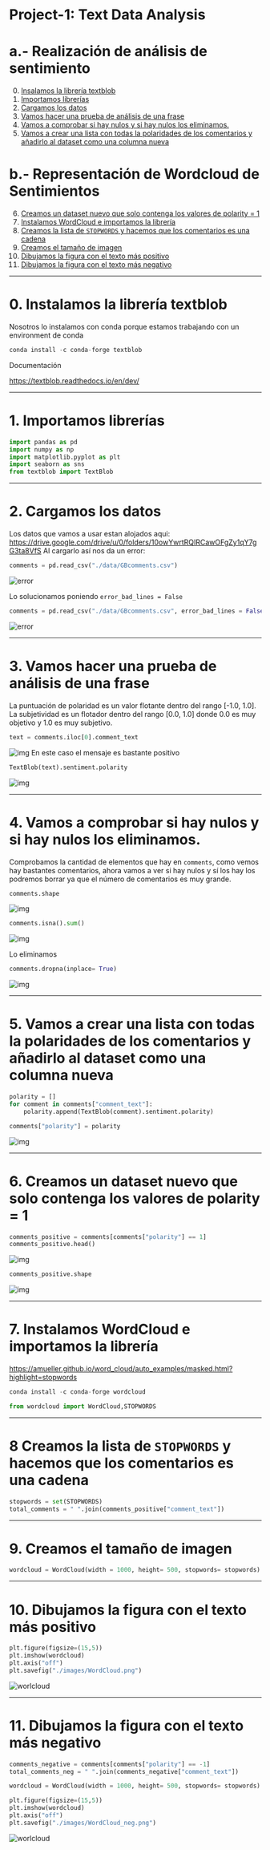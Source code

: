 # Project-1: Text Data Analysis
# a.- Realización de análisis de sentimiento
0. [Insalamos la librería  textblob](#schema0)
1. [Importamos librerías](#schema1)
2. [Cargamos los datos](#schema2)
3. [Vamos hacer una prueba de análisis de una frase](#schema3)
4. [Vamos a comprobar si hay nulos y si hay nulos los eliminamos.](#schema4)
5. [Vamos a crear una lista con todas la polaridades de los comentarios y añadirlo al dataset como una columna nueva](schema5)
#  b.- Representación de Wordcloud de Sentimientos
6. [Creamos un dataset nuevo que solo contenga los valores de polarity = 1](#schema6)
7. [Instalamos WordCloud e importamos la librería](#schema7)
8. [Creamos la lista de `STOPWORDS` y hacemos que los comentarios es una cadena](#schema8)
9. [Creamos el tamaño de imagen](#schema9)
10. [Dibujamos la figura con el texto más positivo](#schema10)
11. [Dibujamos la figura con el texto más negativo](#schema11)

<hr>

<a name="schema0"></a>

# 0. Instalamos la librería textblob

Nosotros lo instalamos con conda porque estamos trabajando con un environment de conda
~~~python
conda install -c conda-forge textblob
~~~
Documentación

https://textblob.readthedocs.io/en/dev/



<hr>

<a name="schema1"></a>

# 1. Importamos librerías
~~~python
import pandas as pd
import numpy as np
import matplotlib.pyplot as plt
import seaborn as sns
from textblob import TextBlob
~~~
<hr>

<a name="schema2"></a>

# 2. Cargamos los datos
Los datos que vamos a usar estan alojados aqui: https://drive.google.com/drive/u/0/folders/10owYwrtRQIRCawOFgZy1qY7gG3ta8VfS
Al cargarlo así nos da un error:
~~~python
comments = pd.read_csv("./data/GBcomments.csv")
~~~
![error](./images/001.png)

Lo solucionamos poniendo `error_bad_lines = False`
~~~python
comments = pd.read_csv("./data/GBcomments.csv", error_bad_lines = False)
~~~
![error](./images/002.png)

<hr>

<a name="schema3"></a>

# 3. Vamos hacer una prueba de análisis de una frase
La puntuación de polaridad es un valor flotante dentro del rango [-1.0, 1.0]. 
La subjetividad es un flotador dentro del rango [0.0, 1.0] donde 0.0 es muy objetivo y 1.0 es muy subjetivo.

~~~python
text = comments.iloc[0].comment_text
~~~
![img](./images/003.png)
En este caso el mensaje es bastante positivo
~~~python
TextBlob(text).sentiment.polarity
~~~
![img](./images/004.png)

<hr>

<a name="schema4"></a>

# 4. Vamos a comprobar si hay nulos y si hay nulos los eliminamos.
Comprobamos la cantidad de elementos que hay en `comments`, como vemos hay bastantes comentarios, ahora vamos a ver si hay nulos y sí los hay los podremos borrar ya que el número de comentarios es muy grande.
~~~python
comments.shape
~~~
![img](./images/006.png)

~~~python
comments.isna().sum()
~~~
![img](./images/005.png)

Lo eliminamos
~~~python
comments.dropna(inplace= True)
~~~

![img](./images/007.png)

<hr>

<a name="schema5"></a>

# 5. Vamos a crear una lista con todas la polaridades de los comentarios y añadirlo al dataset como una columna nueva
~~~python
polarity = []
for comment in comments["comment_text"]:
    polarity.append(TextBlob(comment).sentiment.polarity)

comments["polarity"] = polarity
~~~
![img](./images/008.png)
<hr>

<a name="schema6"></a>

# 6.  Creamos un dataset nuevo que solo contenga los valores de polarity = 1

~~~python
comments_positive = comments[comments["polarity"] == 1]
comments_positive.head()
~~~
![img](./images/009.png)
~~~python
comments_positive.shape
~~~
![img](./images/010.png)

<hr>

<a name="schema7"></a>

# 7. Instalamos WordCloud e importamos la librería

https://amueller.github.io/word_cloud/auto_examples/masked.html?highlight=stopwords
~~~python
conda install -c conda-forge wordcloud
~~~
~~~python
from wordcloud import WordCloud,STOPWORDS
~~~
<hr>

<a name="schema8"></a>

# 8 Creamos la lista de `STOPWORDS` y hacemos que los comentarios es una cadena
~~~python
stopwords = set(STOPWORDS)
total_comments = " ".join(comments_positive["comment_text"])
~~~

<hr>

<a name="schema9"></a>

# 9. Creamos el tamaño de imagen
~~~python
wordcloud = WordCloud(width = 1000, height= 500, stopwords= stopwords).generate(total_comments)
~~~

<hr>

<a name="schema10"></a>

# 10. Dibujamos la figura con el texto más positivo
~~~python
plt.figure(figsize=(15,5))
plt.imshow(wordcloud)
plt.axis("off")
plt.savefig("./images/WordCloud.png")
~~~
![worlcloud](./images/WordCloud.png)

<hr>

<a name="schema11"></a>

# 11. Dibujamos la figura con el texto más negativo
~~~python
comments_negative = comments[comments["polarity"] == -1]
total_comments_neg = " ".join(comments_negative["comment_text"])

wordcloud = WordCloud(width = 1000, height= 500, stopwords= stopwords).generate(total_comments_neg)

plt.figure(figsize=(15,5))
plt.imshow(wordcloud)
plt.axis("off")
plt.savefig("./images/WordCloud_neg.png")
~~~
![worlcloud](./images/WordCloud_neg.png)